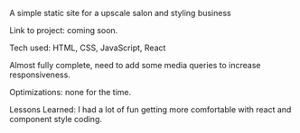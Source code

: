 A simple static site for a upscale salon and styling business

Link to project: coming soon.

Tech used: HTML, CSS, JavaScript, React

Almost fully complete, need to add some media queries to increase responsiveness. 

Optimizations: none for the time.

Lessons Learned: I had a lot of fun getting more comfortable with react and component style coding.